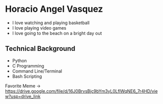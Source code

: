 # Horacio Angel Vasquez

- I love watching and playing basketball
- I love playing video games
- I love going to the beach on a bright day out

## Technical Background

- Python
- C Programming
- Command Line/Terminal
- Bash Scripting

Favorite Meme -> https://drive.google.com/file/d/16J0BrvsBjc9bYm3yL0LfIWqNE6_7r4HD/view?usp=drive_link

